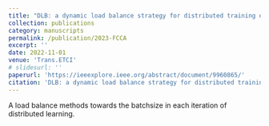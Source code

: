 ```yaml
---
title: "DLB: a dynamic load balance strategy for distributed training of deep neural networks"
collection: publications
category: manuscripts
permalink: /publication/2023-FCCA
excerpt: ''
date: 2022-11-01
venue: 'Trans.ETCI'
# slidesurl: ''
paperurl: 'https://ieeexplore.ieee.org/abstract/document/9960865/'
citation: 'DLB: a dynamic load balance strategy for distributed training of deep neural networks. Trans.ETCI. Q. Ye, Y. Zhou, M. Shi, Y. Sun, J. Lv'
---
```


A load balance methods towards the batchsize in each iteration of distributed learning.